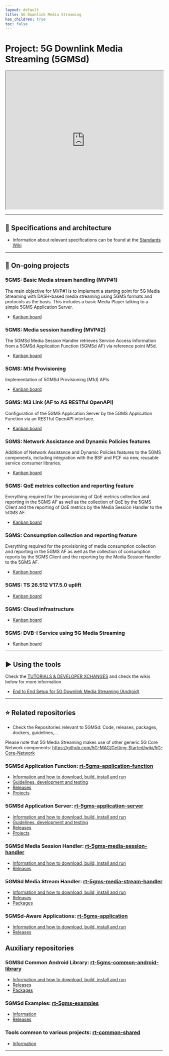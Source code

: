 ```yaml
---
layout: default
title: 5G Downlink Media Streaming
has_children: true
toc: false
---
```


# Project: 5G Downlink Media Streaming (5GMSd)

<iframe width="100%" height="440" src="https://drive.google.com/file/d/105dQMUHnuKxIwn8K7z5rvuPLMU85FQUc/preview"></iframe>

***

## 📑 Specifications and architecture
* Information about relevant specifications can be found at the [Standards Wiki](https://github.com/5G-MAG/Standards/wiki/5G-Downlink-Media-Streaming-Architecture-(5GMSd):-Relevant-Specifications)

***

## 🚧 On-going projects

### 5GMS: Basic Media stream handling (MVP#1)
The main objective for MVP#1 is to implement a starting point for 5G Media Streaming with DASH-based media streaming using 5GMS formats and protocols as the basis. This includes a basic Media Player talking to a simple 5GMS Application Server.
* [Kanban board](https://github.com/orgs/5G-MAG/projects/3)

### 5GMS: Media session handling (MVP#2)
The 5GMSd Media Session Handler retrieves Service Access Information from a 5GMSd Application Function (5GMSd AF) via reference point M5d.
* [Kanban board](https://github.com/orgs/5G-MAG/projects/4)

### 5GMS: M1d Provisioning
Implementation of 5GMSd Provisioning (M1d) APIs
* [Kanban board](https://github.com/orgs/5G-MAG/projects/8)

### 5GMS: M3 Link  (AF to AS RESTful OpenAPI)
Configuration of the 5GMS Application Server by the 5GMS Application Function via an RESTful OpenAPI interface.
* [Kanban board](https://github.com/orgs/5G-MAG/projects/6)

### 5GMS: Network Assistance and Dynamic Policies features
Addition of Network Assistance and Dynamic Policies features to the 5GMS components, including integration with the BSF and PCF via new, reusable service consumer libraries.
* [Kanban board](https://github.com/orgs/5G-MAG/projects/11)

### 5GMS: QoE metrics collection and reporting feature
Everything required for the provisioning of QoE metrics collection and reporting in the 5GMS AF as well as the collection of QoE by the 5GMS Client and the reporting of QoE metrics by the Media Session Handler to the 5GMS AF.
* [Kanban board](https://github.com/orgs/5G-MAG/projects/12)

### 5GMS: Consumption collection and reporting feature
Everything required for the provisioning of media consumption collection and reporting in the 5GMS AF as well as the collection of consumption reports by the 5GMS Client and the reporting by the Media Session Handler to the 5GMS AF.
* [Kanban board](https://github.com/orgs/5G-MAG/projects/16)

### 5GMS: TS 26.512 V17.5.0 uplift
* [Kanban board](https://github.com/orgs/5G-MAG/projects/18)

### 5GMS: Cloud infrastructure
* [Kanban board](https://github.com/orgs/5G-MAG/projects/21)

### 5GMS: DVB-I Service using 5G Media Streaming
* [Kanban board](https://github.com/orgs/5G-MAG/projects/23)

***

## ▶️ Using the tools
Check the [TUTORIALS & DEVELOPER XCHANGES](https://www.5g-mag.com/tutorials) and check the wikis below for more information
* [End to End Setup for 5G Downlink Media Streaming (Android)](https://github.com/5G-MAG/Getting-Started/wiki/Use-Case:-5G-Downlink-Media-Streaming-End-to-End-Setup)
***

## ⭐ Related repositories
* Check the Repositories relevant to 5GMSd: Code, releases, packages, dockers, guidelines,...

Please note that 5G Media Streaming makes use of other generic 5G Core Network components: https://github.com/5G-MAG/Getting-Started/wiki/5G-Core-Network

### 5GMSd Application Function: [rt-5gms-application-function](https://github.com/5G-MAG/rt-5gms-application-function)
* [Information and how to download, build, install and run](https://github.com/5G-MAG/rt-5gms-application-function#readme)
* [Guidelines, development and testing](https://github.com/5G-MAG/rt-5gms-application-function/wiki)
* [Releases](https://github.com/5G-MAG/rt-5gms-application-function/releases)
* [Projects](https://github.com/5G-MAG/rt-5gms-application-function/projects?query=is%3Aopen)

### 5GMSd Application Server: [rt-5gms-application-server](https://github.com/5G-MAG/rt-5gms-application-server)
* [Information and how to download, build, install and run](https://github.com/5G-MAG/rt-5gms-application-server#readme)
* [Guidelines, development and testing](https://github.com/5G-MAG/rt-5gms-application-server/wiki)
* [Releases](https://github.com/5G-MAG/rt-5gms-application-server/releases)
* [Projects](https://github.com/5G-MAG/rt-5gms-application-server/projects?query=is%3Aopen)

### 5GMSd Media Session Handler: [rt-5gms-media-session-handler](https://github.com/5G-MAG/rt-5gms-media-session-handler)
* [Information and how to download, build, install and run](https://github.com/5G-MAG/rt-5gms-media-session-handler#readme)
* [Releases](https://github.com/5G-MAG/rt-5gms-media-session-handler/releases)

### 5GMSd Media Stream Handler: [rt-5gms-media-stream-handler](https://github.com/5G-MAG/rt-5gms-media-stream-handler)
* [Information and how to download, build, install and run](https://github.com/5G-MAG/rt-5gms-media-stream-handler#readme)
* [Releases](https://github.com/5G-MAG/rt-5gms-media-stream-handler/releases)
* [Packages](https://github.com/orgs/5G-MAG/packages?repo_name=rt-5gms-media-stream-handler)

### 5GMSd-Aware Applications: [rt-5gms-application](https://github.com/5G-MAG/rt-5gms-application)
* [Information and how to download, build, install and run](https://github.com/5G-MAG/rt-5gms-application#readme)
* [Releases](https://github.com/5G-MAG/rt-5gms-application/releases)

## Auxiliary repositories

### 5GMSd Common Android Library: [rt-5gms-common-android-library](https://github.com/5G-MAG/rt-5gms-common-android-library)
* [Information and how to download, build, install and run](https://github.com/5G-MAG/rt-5gms-common-android-library#readme)
* [Releases](https://github.com/5G-MAG/rt-5gms-common-android-library/releases)
* [Packages](https://github.com/orgs/5G-MAG/packages?repo_name=rt-5gms-common-android-library)

### 5GMSd Examples: [rt-5gms-examples](https://github.com/5G-MAG/rt-5gms-examples)
* [Information](https://github.com/5G-MAG/rt-5gms-examples#readme)
* [Releases](https://github.com/5G-MAG/rt-5gms-examples/releases)

### Tools common to various projects: [rt-common-shared](https://github.com/5G-MAG/rt-common-shared)
* [Information](https://github.com/5G-MAG/rt-common-shared#readme)
***
